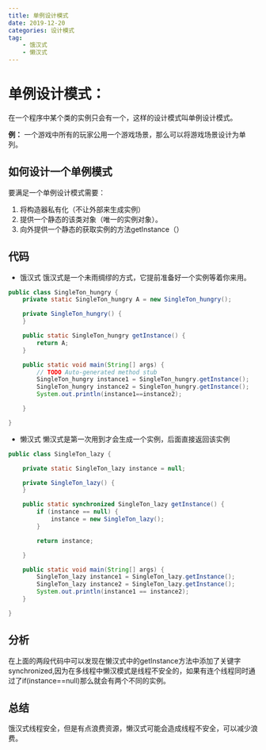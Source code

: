```yaml
---
title: 单例设计模式
date: 2019-12-20
categories: 设计模式
tag:
    - 饿汉式
    - 懒汉式
---
```

# 单例设计模式：
在一个程序中某个类的实例只会有一个，这样的设计模式叫单例设计模式。

**例：** 一个游戏中所有的玩家公用一个游戏场景，那么可以将游戏场景设计为单列。
<!-- more -->
## 如何设计一个单例模式
要满足一个单例设计模式需要：
1. 将构造器私有化（不让外部来生成实例）
2. 提供一个静态的该类对象（唯一的实例对象）。
3. 向外提供一个静态的获取实例的方法getInstance（）
## 代码
- 饿汉式
饿汉式是一个未雨绸缪的方式，它提前准备好一个实例等着你来用。
```java
public class SingleTon_hungry {
	private static SingleTon_hungry A = new SingleTon_hungry();

	private SingleTon_hungry() {
	}

	public static SingleTon_hungry getInstance() {
		return A;
	}

	public static void main(String[] args) {
		// TODO Auto-generated method stub
		SingleTon_hungry instance1 = SingleTon_hungry.getInstance();
		SingleTon_hungry instance2 = SingleTon_hungry.getInstance();
		System.out.println(instance1==instance2);

	}

}
```
- 懒汉式
懒汉式是第一次用到才会生成一个实例，后面直接返回该实例
```java
public class SingleTon_lazy {

	private static SingleTon_lazy instance = null;

	private SingleTon_lazy() {
	}

	public static synchronized SingleTon_lazy getInstance() {
		if (instance == null) {
			instance = new SingleTon_lazy();
		}

		return instance;

	}

	public static void main(String[] args) {
		SingleTon_lazy instance1 = SingleTon_lazy.getInstance();
		SingleTon_lazy instance2 = SingleTon_lazy.getInstance();
		System.out.println(instance1 == instance2);
	}

}
```
## 分析
在上面的两段代码中可以发现在懒汉式中的getInstance方法中添加了关键字synchronized,因为在多线程中懒汉模式是线程不安全的，如果有连个线程同时通过了if(instance==null)那么就会有两个不同的实例。
## 总结
饿汉式线程安全，但是有点浪费资源，懒汉式可能会造成线程不安全，可以减少浪费。